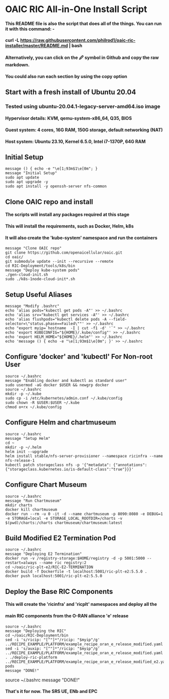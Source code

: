 # OAIC RIC All-in-One Install Script
#### This README file is also the script that does all of the things.  You can run it with this command: -
#### curl -L https://raw.githubusercontent.com/philrod1/oaic-ric-installer/master/README.md | bash 
#### Alternatively, you can click on the 🖉 symbol in Github and copy the raw markdown.
#### You could also run each section by using the copy option

## Start with a fresh install of Ubuntu 20.04
### Tested using ubuntu-20.04.1-legacy-server-amd64.iso image
#### Hypervisor details: KVM, qemu-system-x86_64, Q35, BIOS
#### Guest system: 4 cores, 16G RAM, 150G storage, default networking (NAT)
#### Host system: Ubuntu 23.10, Kernel 6.5.0, Intel i7-1370P, 64G RAM


## Initial Setup

    message () { echo -e "\e[1;93m$1\e[0m"; }
    message "Initial Setup"
    sudo apt update
    sudo apt upgrade -y
    sudo apt install -y openssh-server nfs-common


## Clone OAIC repo and install
#### The scripts will install any packages required at this stage
#### This will install the requirements, such as Docker, Helm, k8s
#### It will also create the 'kube-system' namespace and run the containers

    message "Clone OAIC repo"
    git clone https://github.com/openaicellular/oaic.git
    cd oaic/
    git submodule update --init --recursive --remote
    cd RIC-Deployment/tools/k8s/bin
    message "Deploy kube-system pods"
    ./gen-cloud-init.sh
    sudo ./k8s-1node-cloud-init*.sh


## Setup Useful Aliases

    message "Modify .bashrc"
    echo 'alias pods="kubectl get pods -A"' >> ~/.bashrc
    echo 'alias srv="kubectl get services -A"' >> ~/.bashrc
    echo 'alias flushpods="kubectl delete pods -A --field-selector=\"status.phase==Failed\""' >> ~/.bashrc
    echo "export myip=`hostname  -I | cut -f1 -d' '`" >> ~/.bashrc
    echo 'export KUBECONFIG="${HOME}/.kube/config"' >> ~/.bashrc
    echo 'export HELM_HOME="${HOME}/.helm"' >> ~/.bashrc
    echo 'message () { echo -e "\e[1;93m$1\e[0m"; }' >> ~/.bashrc


## Configure 'docker' and 'kubectl' For Non-root User 

    source ~/.bashrc
    message "Enabling docker and kubectl as standard user"
    sudo usermod -aG docker $USER && newgrp docker
    source ~/.bashrc
    mkdir -p ~/.kube
    sudo cp -i /etc/kubernetes/admin.conf ~/.kube/config
    sudo chown -R $USER:$USER ~/.kube
    chmod o+rx ~/.kube/config


## Configure Helm and chartmuseum

    source ~/.bashrc
    message "Setup Helm"
    cd ~
    mkdir -p ~/.helm
    helm init --upgrade
    helm install stable/nfs-server-provisioner --namespace ricinfra --name nfs-release-1
    kubectl patch storageclass nfs -p '{"metadata": {"annotations":{"storageclass.kubernetes.io/is-default-class":"true"}}}'


## Configure Chart Museum
    source ~/.bashrc
    message "Run Chartmuseum"
    mkdir charts
    docker kill chartmuseum
    docker run --rm -u 0 -it -d --name chartmuseum -p 8090:8080 -e DEBUG=1 -e STORAGE=local -e STORAGE_LOCAL_ROOTDIR=/charts -v $(pwd)/charts:/charts chartmuseum/chartmuseum:latest


## Build Modified E2 Termination Pod

    source ~/.bashrc
    message "Deploying E2 Termination"
    docker run -v /registry-storage:$HOME/registry -d -p 5001:5000 --restart=always --name ric registry:2
    cd ~/oaic/ric-plt-e2/RIC-E2-TERMINATION
    docker build -f Dockerfile -t localhost:5001/ric-plt-e2:5.5.0 .
    docker push localhost:5001/ric-plt-e2:5.5.0


## Deploy the Base RIC Components
#### This will create the 'ricinfra' and 'ricplt' namespaces and deploy all the
#### main RIC components from the O-RAN alliance 'e' release

    source ~/.bashrc
    message "Deploying the RIC"
    cd ~/oaic/RIC-Deployment/bin
    sed -i 's/ricip: "[^"]*"/ricip: "$myip"/g' ../RECIPE_EXAMPLE/PLATFORM/example_recipe_oran_e_release_modified.yaml
    sed -i 's/auxip: "[^"]*"/ricip: "$myip"/g' ../RECIPE_EXAMPLE/PLATFORM/example_recipe_oran_e_release_modified.yaml
    . ./deploy-ric-platform ../RECIPE_EXAMPLE/PLATFORM/example_recipe_oran_e_release_modified_e2.yaml
    pods
    message "DONE!"

source ~/.bashrc
message "DONE!"

#### That's it for now.  The SRS UE, ENb and EPC 
